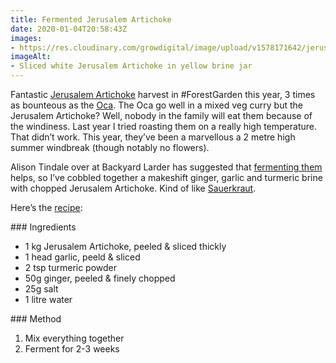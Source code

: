 ```yaml
---
title: Fermented Jerusalem Artichoke
date: 2020-01-04T20:58:43Z
images:
- https://res.cloudinary.com/growdigital/image/upload/v1578171642/jerusalem-artichoke-063F677D.jpg
imageAlt:
- Sliced white Jerusalem Artichoke in yellow brine jar
---
```


Fantastic [Jerusalem Artichoke](https://pfaf.org/user/plant.aspx?LatinName=Helianthus+tuberosus) harvest in #ForestGarden this year, 3 times as bounteous as the [Oca](https://pfaf.org/user/plant.aspx?LatinName=Oxalis+tuberosa). The Oca go well in a mixed veg curry but the Jerusalem Artichoke? Well, nobody in the family will eat them because of the windiness. Last year I tried roasting them on a really high temperature. That didn’t work. This year, they’ve been a marvellous a 2 metre high summer windbreak (though notably no flowers).

Alison Tindale over at Backyard Larder has suggested that [fermenting them](https://backyardlarder.co.uk/2016/12/fermenting-perennial-vegetables/) helps, so I’ve cobbled together a makeshift ginger, garlic and turmeric brine with chopped Jerusalem Artichoke. Kind of like [Sauerkraut](https://en.wikipedia.org/wiki/Sauerkraut).

Here’s the [recipe](http://simp.ly/p/n7mJCY):

### Ingredients

* 1 kg Jerusalem Artichoke, peeled & sliced thickly
* 1 head garlic, peeld & sliced
* 2 tsp turmeric powder
* 50g ginger, peeled & finely chopped
* 25g salt
* 1 litre water

### Method

1. Mix everything together
2. Ferment for 2-3 weeks
